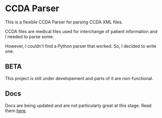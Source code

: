 # CCDA Parser

This is a flexible CCDA Parser for parsing CCDA XML files. 

CCDA files are medical files used for interchange of patient information and I needed to parse some.

However, I couldn't find a Python parser that worked. So, I decided to write one.

## BETA
This project is still under developement and parts of it are non-functional. 

## Docs
Docs are being updated and are not particularly great at this stage.
Read them [here](docs/_build/html/index.html).
